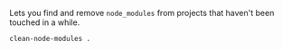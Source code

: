 Lets you find and remove `node_modules` from projects that haven't been touched in a while.

```
clean-node-modules .
```
